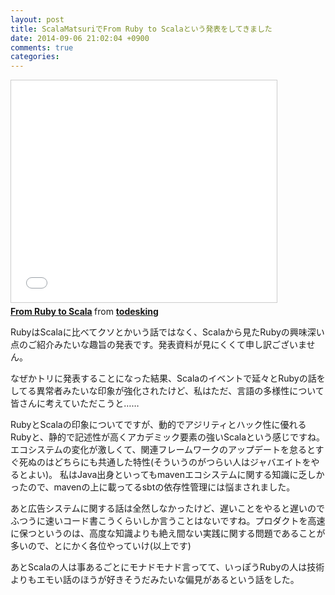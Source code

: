 ```yaml
---
layout: post
title: ScalaMatsuriでFrom Ruby to Scalaという発表をしてきました
date: 2014-09-06 21:02:04 +0900
comments: true
categories: 
---
```


<iframe src="//www.slideshare.net/slideshow/embed_code/38771773" width="425" height="355" frameborder="0" marginwidth="0" marginheight="0" scrolling="no" style="border:1px solid #CCC; border-width:1px; margin-bottom:5px; max-width: 100%;" allowfullscreen> </iframe> <div style="margin-bottom:5px"> <strong> <a href="//www.slideshare.net/todesking/from-ruby-to-scala" title="From Ruby to Scala" target="_blank">From Ruby to Scala</a> </strong> from <strong><a href="//www.slideshare.net/todesking" target="_blank">todesking</a></strong> </div>

RubyはScalaに比べてクソとかいう話ではなく、Scalaから見たRubyの興味深い点のご紹介みたいな趣旨の発表です。発表資料が見にくくて申し訳ございません。


なぜかトリに発表することになった結果、Scalaのイベントで延々とRubyの話をしてる異常者みたいな印象が強化されたけど、私はただ、言語の多様性について皆さんに考えていただこうと……


RubyとScalaの印象についてですが、動的でアジリティとハック性に優れるRubyと、静的で記述性が高くアカデミック要素の強いScalaという感じですね。エコシステムの変化が激しくて、関連フレームワークのアップデートを怠るとすぐ死ぬのはどちらにも共通した特性(そういうのがつらい人はジャバエイトをやるとよい)。
私はJava出身といってもmavenエコシステムに関する知識に乏しかったので、mavenの上に載ってるsbtの依存性管理には悩まされました。


あと広告システムに関する話は全然しなかったけど、遅いことをやると遅いのでふつうに速いコード書こうくらいしか言うことはないですね。プロダクトを高速に保つというのは、高度な知識よりも絶え間ない実践に関する問題であることが多いので、とにかく各位やっていけ(以上です)


あとScalaの人は事あるごとにモナドモナド言ってて、いっぽうRubyの人は技術よりもエモい話のほうが好きそうだみたいな偏見があるという話をした。
